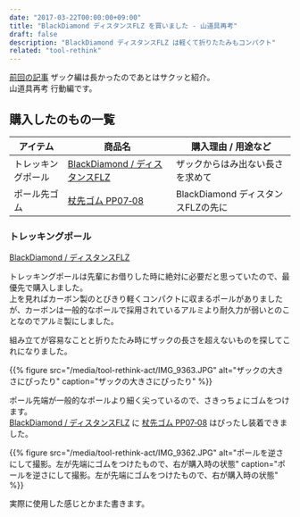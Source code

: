```yaml
---
date: "2017-03-22T00:00:00+09:00"
title: "BlackDiamond ディスタンスFLZ を買いました - 山道具再考"
draft: false
description: "BlackDiamond ディスタンスFLZ は軽くて折りたたみもコンパクト"
related: "tool-rethink"
---
```


<!--more-->

[前回の記事](/post/tool-rethink-backpack/) ザック編は長かったのであとはサクッと紹介。  
山道具再考 行動編です。

## 購入したのもの一覧

| アイテム | 商品名 | 購入理由 / 用途など |
| ------ | ------ | ------ |
| トレッキングポール | [BlackDiamond / ディスタンスFLZ](http://blackdiamondequipment.com/en/trekking-poles/distance-flz-pole-BD112178_cfg.html) | ザックからはみ出ない長さを求めて |
| ポール先ゴム | [杖先ゴム PP07‐08](http://sinanostore.jp/products/detail.php?product_id=57) | BlackDiamond ディスタンスFLZの先に |

### トレッキングポール

[BlackDiamond / ディスタンスFLZ](http://blackdiamondequipment.com/en/trekking-poles/distance-flz-pole-BD112178_cfg.html)

トレッキングポールは先輩にお借りした時に絶対に必要だと思っていたので、最優先で購入しました。  
上を見ればカーボン製のとびきり軽くコンパクトに収まるポールがありましたが、カーボンは一般的なポールで採用されているアルミより耐久力が弱いとのことなのでアルミ製にしました。

組み立てが容易なことと折りたたみ時にザックの長さを超えないものを探してこれになりました。

{{% figure src="/media/tool-rethink-act/IMG_9363.JPG" alt="ザックの大きさにぴったり" caption="ザックの大きさにぴったり" %}}

ポール先端が一般的なポールより細く尖っているので、さきっちょにゴムをつけます。  
[BlackDiamond / ディスタンスFLZ](http://blackdiamondequipment.com/en/trekking-poles/distance-flz-pole-BD112178_cfg.html) に [杖先ゴム PP07‐08](http://sinanostore.jp/products/detail.php?product_id=57) はぴったし装着できました。

{{% figure src="/media/tool-rethink-act/IMG_9362.JPG" alt="ポールを逆さにして撮影。左が先端にゴムをつけたもので、右が購入時の状態" caption="ポールを逆さにして撮影。左が先端にゴムをつけたもので、右が購入時の状態" %}}

実際に使用した感じとかまた書きます。
